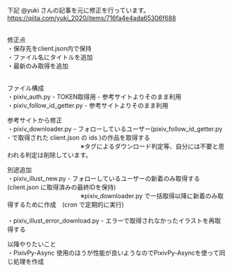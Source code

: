 下記 @yuki さんの記事を元に修正を行っています。<br>
https://qiita.com/yuki_2020/items/716fa4e4ada65306f688<br><br>

修正点<br>
・保存先をclient.json内で保持<br>
・ファイル名にタイトルを追加<br>
・最新のみ取得を追加<br><br>

ファイル構成<br>
 ・pixiv_auth.py - TOKEN取得用 - 参考サイトよりそのまま利用<br>
 ・pixiv_follow_id_getter.py - 参考サイトよりそのまま利用<br>
 
 参考サイトから修正<br>
 ・pixiv_downloader.py - フォローしているユーザー(pixiv_follow_id_getter.py - で取得された client.json の ids )の作品を取得する <br>
 　　　　　　　　　　　　※タグによるダウンロード判定等、自分には不要と思われる判定は削除しています。<br>
               
 別途追加<br>
 ・pixiv_illust_new.py - フォローしているユーザーの新着のみ取得する(client.json に取得済みの最終IDを保持)<br>
 　　　　　　　　　　　　※pixiv_downloader.py で一括取得以降に新着のみ取得するために作成　(cron で定期的に実行)<br><br>
 ・pixiv_illust_error_download.py - エラーで取得されなかったイラストを再取得する<br>
                         
以降やりたいこと<br>
  ・PixivPy-Async 使用のほうが性能が良いようなのでPixivPy-Asyncを使って同じ処理を作成<br>
